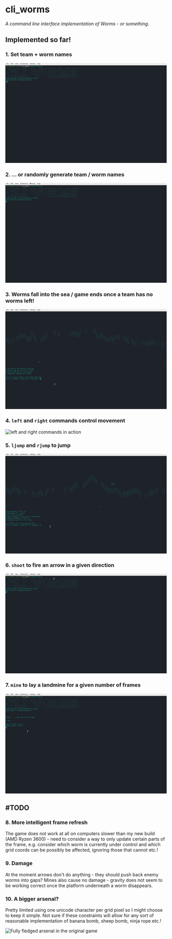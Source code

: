 # cli_worms

*A command line interface implementation of Worms - or something.*

## Implemented so far!

### 1. Set team + worm names

![Setting team / worm names](images/set_team_names.gif)

### 2. ... or randomly generate team / worm names

![Randomly generating team / worm names](images/random_names.gif)

### 3. Worms fall into the sea / game ends once a team has no worms left!

![End game condition](images/end_game_condition.gif)

### 4. `left` and `right` commands control movement

![left and right commands in action](images/left_right_commands.gif)

### 5. `ljump` and `rjump` to jump

![jjump and rjump commands in action](images/ljump_rjump_commands.gif)

### 6. `shoot` to fire an arrow in a given direction

![shoot command in action](images/shoot_command.gif)

### 7. `mine` to lay a landmine for a given number of frames

![mine command in action](images/mine_command.gif)

## #TODO

### 8. More intelligent frame refresh

The game does not work at all on computers slower than my new build (AMD Ryzen 3600) - need to consider a way to only update certain parts of the frame, e.g. consider which worm is currently under control and which grid coords can be possibly be affected, ignoring those that cannot etc.!

### 9. Damage

At the moment arrows don't do anything - they should push back enemy worms into gaps? Mines also cause no damage - gravity does not seem to be working correct once the platform underneath a worm disappears.

### 10. A bigger arsenal?

Pretty limited using one unicode character per grid pixel so I might choose to keep it simple. Not sure if these constraints will allow for any sort of reasonable implementation of banana bomb, sheep bomb, ninja rope etc.!

![Fully fledged arsenal in the original game](https://66.media.tumblr.com/41116d6c3facaa57976f9c3d0dcbb508/tumblr_nuwadjHK3z1skasmxo1_500.gif)